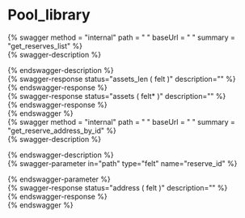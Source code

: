 
Pool_library
============
  
{% swagger method = "internal" path = " " baseUrl = " " summary = "get_reserves_list" %}  
{% swagger-description %}  
  
{% endswagger-description %}  
{% swagger-response status="assets_len ( felt )" description="" %}  
{% endswagger-response %}  
{% swagger-response status="assets ( felt* )" description="" %}  
{% endswagger-response %}  
{% endswagger %}  
{% swagger method = "internal" path = " " baseUrl = " " summary = "get_reserve_address_by_id" %}  
{% swagger-description %}  
  
{% endswagger-description %}  
{% swagger-parameter in="path" type="felt" name="reserve_id" %}  
  
{% endswagger-parameter %}  
{% swagger-response status="address ( felt )" description="" %}  
{% endswagger-response %}  
{% endswagger %}